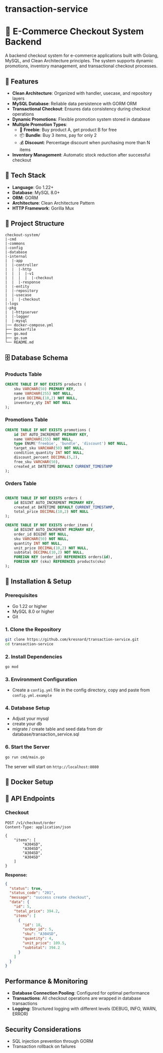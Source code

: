 # transaction-service

# 🛒 E-Commerce Checkout System Backend

A backend checkout system for e-commerce applications built with Golang, MySQL, and Clean Architecture principles. The system supports dynamic promotions, inventory management, and transactional checkout processes.

## 🚀 Features

- **Clean Architecture**: Organized with handler, usecase, and repository layers
- **MySQL Database**: Reliable data persistence with GORM ORM
- **Transactional Checkout**: Ensures data consistency during checkout operations
- **Dynamic Promotions**: Flexible promotion system stored in database
- **Multiple Promotion Types**:
  - 🎁 **Freebie**: Buy product A, get product B for free
  - 📦 **Bundle**: Buy 3 items, pay for only 2
  - 💰 **Discount**: Percentage discount when purchasing more than N items
- **Inventory Management**: Automatic stock reduction after successful checkout

## 🧱 Tech Stack

- **Language**: Go 1.22+
- **Database**: MySQL 8.0+
- **ORM**: GORM
- **Architecture**: Clean Architecture Pattern
- **HTTP Framework**: Gorilla Mux

## 📁 Project Structure

```
checkout-system/
|-cmd
|-commons
|-config
|-database
|-internal
|  |-app
|  |-controller
|  |  |-http
|  |  |  |-v1
|  |  |  |  |-checkout
|  |  |-response
|  |-entity
|  |-repository
|  |-usecase
|  |  |-checkout
|-logs
|-pkg
|  |-httpserver
|  |-logger
|  |-mysql
|── docker-compose.yml
├── Dockerfile
├── go.mod
├── go.sum
└── README.md
```

## 🗄️ Database Schema

### Products Table

```sql
CREATE TABLE IF NOT EXISTS products (
    sku VARCHAR(50) PRIMARY KEY,
    name VARCHAR(255) NOT NULL,
    price DECIMAL(10,2) NOT NULL,
    inventory_qty INT NOT NULL
);
```

### Promotions Table

```sql
CREATE TABLE IF NOT EXISTS promotions (
    id INT AUTO_INCREMENT PRIMARY KEY,
    name VARCHAR(255) NOT NULL,
    type ENUM('freebie', 'bundle', 'discount') NOT NULL,
    target_sku VARCHAR(50) NOT NULL,
    condition_quantity INT NOT NULL,
    discount_percent DECIMAL(5,2),
    free_sku VARCHAR(50),
    created_at DATETIME DEFAULT CURRENT_TIMESTAMP
);
```

### Orders Table

```sql

CREATE TABLE IF NOT EXISTS orders (
    id BIGINT AUTO_INCREMENT PRIMARY KEY,
    created_at DATETIME DEFAULT CURRENT_TIMESTAMP,
    total_price DECIMAL(10,2) NOT NULL
);

CREATE TABLE IF NOT EXISTS order_items (
    id BIGINT AUTO_INCREMENT PRIMARY KEY,
    order_id BIGINT NOT NULL,
    sku VARCHAR(50) NOT NULL,
    quantity INT NOT NULL,
    unit_price DECIMAL(10,2) NOT NULL,
    subtotal DECIMAL(10,2) NOT NULL,
    FOREIGN KEY (order_id) REFERENCES orders(id),
    FOREIGN KEY (sku) REFERENCES products(sku)
);
```

## 🔧 Installation & Setup

### Prerequisites

- Go 1.22 or higher
- MySQL 8.0 or higher
- Git

### 1. Clone the Repository

```bash
git clone https://github.com/kresnard/transaction-service.git
cd transaction-service
```

### 2. Install Dependencies

```bash
go mod
```

### 3. Environment Configuration

- Create a `config.yml` file in the config directory, copy and paste from `config.yml.example`

### 4. Database Setup

- Adjust your mysql
- create your db
- migrate / create table and seed data from dir database/transaction_service.sql

### 6. Start the Server

```bash
go run cmd/main.go
```

The server will start on `http://localhost:8080`

## 🐳 Docker Setup

## 📡 API Endpoints

### Checkout

```http
POST /v1/checkout/order
Content-Type: application/json

{
    "items": [
        "A304SD",
        "A304SD",
        "A304SD",
        "A304SD"
    ]
}
```

**Response:**

```json
{
  "status": true,
  "status_code": "201",
  "message": "success create checkout",
  "data": {
    "id": 5,
    "total_price": 394.2,
    "items": [
      {
        "id": 18,
        "order_id": 5,
        "sku": "A304SD",
        "quantity": 4,
        "unit_price": 109.5,
        "subtotal": 394.2
      }
    ]
  }
}
```

## Performance & Monitoring

- **Database Connection Pooling**: Configured for optimal performance
- **Transactions**: All checkout operations are wrapped in database transactions
- **Logging**: Structured logging with different levels (DEBUG, INFO, WARN, ERROR)

## Security Considerations

- SQL injection prevention through GORM
- Transaction rollback on failures
